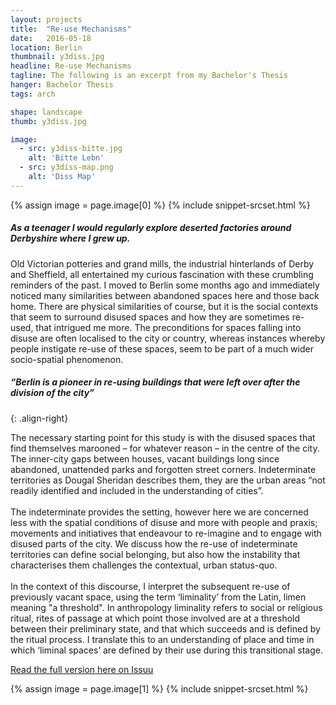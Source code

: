 ```yaml
---
layout: projects
title:  "Re-use Mechanisms"
date:   2016-05-18
location: Berlin
thumbnail: y3diss.jpg
headline: Re-use Mechanisms
tagline: The following is an excerpt from my Bachelor's Thesis
hanger: Bachelor Thesis
tags: arch

shape: landscape
thumb: y3diss.jpg

image:
  - src: y3diss-bitte.jpg
    alt: 'Bitte Lebn'
  - src: y3diss-map.png
    alt: 'Diss Map'
---
```


{% assign image = page.image[0] %}
{% include snippet-srcset.html %}

##### As a teenager I would regularly explore deserted factories around Derbyshire where I grew up.

Old Victorian potteries and grand mills, the industrial hinterlands of Derby and Sheffield, all entertained my curious fascination with these crumbling reminders of the past. I moved to Berlin some months ago and immediately noticed many similarities between abandoned spaces here and those back home. There are physical similarities of course, but it is the social contexts that seem to surround disused spaces and how they are sometimes re-used, that intrigued me more. The preconditions for spaces falling into disuse are often localised to the city or country, whereas instances whereby people instigate re-use of these spaces, seem to be part of a much wider socio-spatial phenomenon.

##### “Berlin is a pioneer in re-using buildings that were left over after the division of the city”
{: .align-right}

The necessary starting point for this study is with the disused spaces that find themselves marooned – for whatever reason – in the centre of the city. The inner-city gaps between houses, vacant buildings long since abandoned, unattended parks and forgotten street corners. Indeterminate territories as Dougal Sheridan describes them, they are the urban areas “not readily identified and included in the understanding of cities”.  
&nbsp;  
The indeterminate provides the setting, however here we are concerned less with the spatial conditions of disuse and more with people and praxis; movements and initiatives that endeavour to re-imagine and to engage with disused parts of the city. We discuss how the re-use of indeterminate territories can define social belonging, but also how the instability that characterises them challenges the contextual, urban status-quo.  
&nbsp;  
In the context of this discourse, I interpret the subsequent re-use of previously vacant space, using the term ‘liminality’ from the Latin, limen meaning "a threshold". In anthropology liminality refers to social or religious ritual, rites of passage at which point those involved are at a threshold between their preliminary state, and that which succeeds and is defined by the ritual process. I translate this to an understanding of place and time in which ‘liminal spaces’ are defined by their use during this transitional stage.

<!-- ###### The full version of this study will be coming very soon! -->

[Read the full version here on Issuu](https://issuu.com/deadmongoose/docs/reuse_mechanisms_compressed/1)

{% assign image = page.image[1] %}
{% include snippet-srcset.html %}
